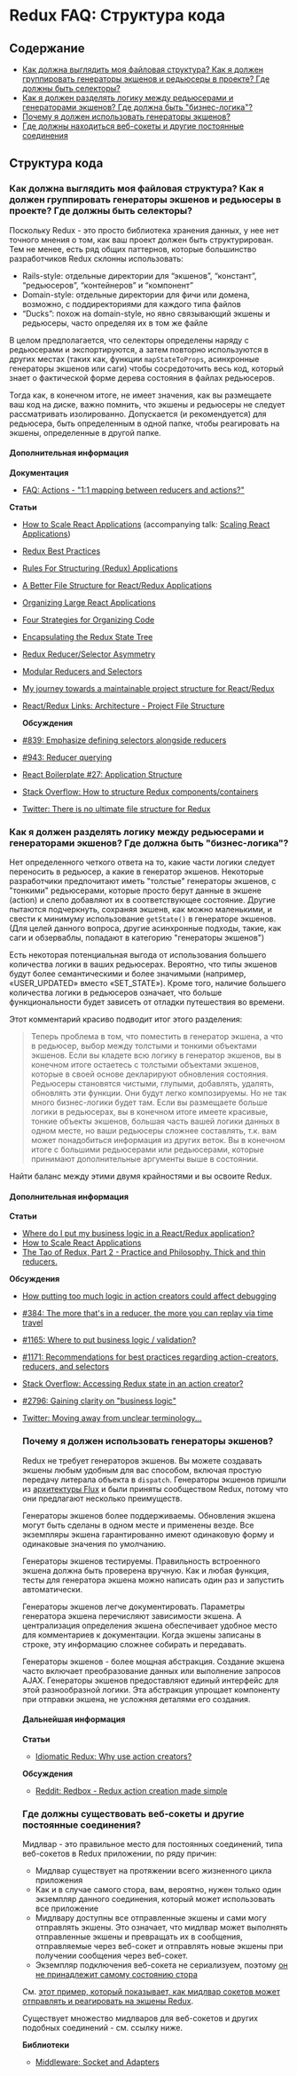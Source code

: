 # Redux FAQ: Структура кода

## Содержание

- [Как должна выглядить моя файловая структура? Как я должен группировать генераторы экшенов и редьюсеры в проекте? Где должны быть селекторы?](#structure-file-structure)
- [Как я должен разделять логику между редьюсерами и генераторами экшенов? Где должна быть "бизнес-логика"?](#structure-business-logic)
- [Почему я должен использовать генераторы экшенов?](#why-should-i-use-action-creators)
- [Где должны находиться веб-сокеты и другие постоянные соединения](#where-should-websockets-and-other-persistent-connections-live)


## Структура кода

<a id="structure-file-structure"></a>

### Как должна выглядить моя файловая структура? Как я должен группировать генераторы экшенов и редьюсеры в проекте? Где должны быть селекторы?

Поскольку Redux - это просто библиотека хранения данных, у нее нет точного мнения о том, как ваш проект должен быть структурирован. Тем не менее, есть ряд общих паттернов, которые большинство разработчиков Redux склонны использовать:

- Rails-style: отдельные директории для “экшенов”, “констант”, “редьюсеров”, “контейнеров” и “компонент”
- Domain-style: отдельные директории для фичи или домена, возможно, с поддиректориями для каждого типа файлов
- “Ducks”: похож на domain-style, но явно связывающий экшены и редьюсеры, часто определяя их в том же файле

В целом предполагается, что селекторы определены наряду с редьюсерами и экспортируются, а затем повторно используются в других местах (таких как, функции `mapStateToProps`, асинхронные генераторы экшенов или саги) чтобы сосредоточить весь код, который знает о фактической форме дерева состояния в файлах редьюсеров.

Тогда как, в конечном итоге, не имеет значения, как вы размещаете ваш код на диске, важно помнить, что экшены и редьюсеры не следует рассматривать изолированно. Допускается (и рекомендуется) для редьюсера, быть определенным в одной папке, чтобы реагировать на экшены, определенные в другой папке.

#### Дополнительная информация

**Документация**
- [FAQ: Actions - "1:1 mapping between reducers and actions?"](/docs/faq/Actions.md#actions-reducer-mappings)

**Статьи**
- [How to Scale React Applications](https://www.smashingmagazine.com/2016/09/how-to-scale-react-applications/) (accompanying talk: [Scaling React Applications](https://vimeo.com/168648012))

- [Redux Best Practices](https://medium.com/lexical-labs-engineering/redux-best-practices-64d59775802e)

- [Rules For Structuring (Redux) Applications ](http://jaysoo.ca/2016/02/28/organizing-redux-application/)

- [A Better File Structure for React/Redux Applications](http://marmelab.com/blog/2015/12/17/react-directory-structure.html)

- [Organizing Large React Applications](http://engineering.kapost.com/2016/01/organizing-large-react-applications/)

- [Four Strategies for Organizing Code](https://medium.com/@msandin/strategies-for-organizing-code-2c9d690b6f33)

- [Encapsulating the Redux State Tree](http://randycoulman.com/blog/2016/09/13/encapsulating-the-redux-state-tree/)

- [Redux Reducer/Selector Asymmetry](http://randycoulman.com/blog/2016/09/20/redux-reducer-selector-asymmetry/)

- [Modular Reducers and Selectors](http://randycoulman.com/blog/2016/09/27/modular-reducers-and-selectors/)

- [My journey towards a maintainable project structure for React/Redux](https://medium.com/@mmazzarolo/my-journey-toward-a-maintainable-project-structure-for-react-redux-b05dfd999b5)

- [React/Redux Links: Architecture - Project File Structure](https://github.com/markerikson/react-redux-links/blob/master/react-redux-architecture.md#project-file-structure)

  **Обсуждения**

- [#839: Emphasize defining selectors alongside reducers](https://github.com/reduxjs/redux/issues/839)
- [#943: Reducer querying](https://github.com/reduxjs/redux/issues/943)
- [React Boilerplate #27: Application Structure](https://github.com/mxstbr/react-boilerplate/issues/27)
- [Stack Overflow: How to structure Redux components/containers](http://stackoverflow.com/questions/32634320/how-to-structure-redux-components-containers/32921576)
- [Twitter: There is no ultimate file structure for Redux](https://twitter.com/dan_abramov/status/783428282666614784)

<a id="structure-business-logic"></a>

### Как я должен разделять логику между редьюсерами и генераторами экшенов? Где должна быть "бизнес-логика"?

Нет определенного четкого ответа на то, какие части логики следует переносить в редьюсер, а какие в генератор экшенов. Некоторые разработчики предпочитают иметь "толстые" генераторы экшенов, с "тонкими" редьюсерами, которые просто берут данные в экшене (action) и слепо добавляют их в соответствующее состояние.
Другие пытаются подчеркнуть, сохраняя экшенв, как можно маленькими, и свести к минимуму использование `getState()` в генераторе экшенов. (Для целей данного вопроса, другие асинхронные подходы, такие, как саги и обзерваблы, попадают в категорию "генераторы экшенов")

Есть некоторая потенциальная выгода от использования большего количества логики в ваших редьюсерах. Вероятно, что типы экшенов будут более семантическими и более значимыми (например, «USER_UPDATED» вместо «SET_STATE»). Кроме того, наличие большего количества логики в редьюсеров означает, что больше функциональности будет зависеть от отладки путешествия во времени.

Этот комментарий красиво подводит итог этого разделения:

> Теперь проблема в том, что поместить в генератор экшена, а что в редьюсер, выбор между толстыми и тонкими объектами экшенов. Если вы кладете всю логику в генератор экшенов, вы в конечном итоге остаетесь с толстыми объектами экшенов, которые в своей основе декларируют обновления состояния. Редьюсеры становятся чистыми, глупыми, добавлять, удалять, обновлять эти функции. Они будут легко композируемы. Но не так много бизнес-логики будет там.
> Если вы размещаете больше логики в редьюсерах, вы в конечном итоге имеете красивые, тонкие объекты экшенов, большая часть вашей логики данных в одном месте, но ваши редьюсеры сложнее составлять, т.к. вам может понадобиться информация из других веток. Вы в конечном итоге с большими редьюсерами или редьюсерами, которые принимают дополнительные аргументы выше в состоянии.

Найти баланс между этими двумя крайностями и вы освоите Redux.


#### Дополнительная информация

**Статьи**
- [Where do I put my business logic in a React/Redux application?](https://medium.com/@jeffbski/where-do-i-put-my-business-logic-in-a-react-redux-application-9253ef91ce1)
- [How to Scale React Applications](https://www.smashingmagazine.com/2016/09/how-to-scale-react-applications/)
- [The Tao of Redux, Part 2 - Practice and Philosophy. Thick and thin reducers.](http://blog.isquaredsoftware.com/2017/05/idiomatic-redux-tao-of-redux-part-2/#thick-and-thin-reducers)

**Обсуждения**
- [How putting too much logic in action creators could affect debugging](https://github.com/reduxjs/redux/issues/384#issuecomment-127393209)

- [#384: The more that's in a reducer, the more you can replay via time travel](https://github.com/reduxjs/redux/issues/384#issuecomment-127393209)

- [#1165: Where to put business logic / validation?](https://github.com/reduxjs/redux/issues/1165)

- [#1171: Recommendations for best practices regarding action-creators, reducers, and selectors](https://github.com/reduxjs/redux/issues/1171)

- [Stack Overflow: Accessing Redux state in an action creator?](http://stackoverflow.com/questions/35667249/accessing-redux-state-in-an-action-creator/35674575)

- [#2796: Gaining clarity on "business logic"](https://github.com/reduxjs/redux/issues/2796#issue-289298280)

- [Twitter: Moving away from unclear terminology...](https://twitter.com/FwardPhoenix/status/952971237004926977)

  <a id="why-should-i-use-action-creators"></a>

  ### Почему я должен использовать генераторы экшенов?

  Redux не требует генераторов экшенов. Вы можете создавать экшены любым удобным для вас способом, включая простую передачу литерала объекта в `dispatch`. Генераторы экшенов пришли из [архитектуры Flux](https://facebook.github.io/react/blog/2014/07/30/flux-actions-and-the-dispatcher.html#actions-and-actioncreators) и были приняты сообществом Redux, потому что они предлагают несколько преимуществ.

  Генераторы экшенов более поддерживаемы. Обновления экшена могут быть сделаны в одном месте и применены везде. Все экземпляры экшена гарантированно имеют одинаковую форму и одинаковые значения по умолчанию.

  Генераторы экшенов тестируемы. Правильность встроенного экшена должна быть проверена вручную. Как и любая функция, тесты для генератора экшена можно написать один раз и запустить автоматически.

  Генераторы экшенов легче документировать. Параметры генератора экшена перечисляют зависимости экшена. А централизация определения экшена обеспечивает удобное место для комментариев к документации. Когда экшены записаны в строке, эту информацию сложнее собирать и передавать.

  Генераторы экшенов - более мощная абстракция. Создание экшена часто включает преобразование данных или выполнение запросов AJAX. Генераторы экшенов предоставляют единый интерфейс для этой разнообразной логики. Эта абстракция упрощает компоненту при отправки экшена, не усложняя деталями его создания.
  

  #### Дальнейшая информация

  **Статьи**

  - [Idiomatic Redux: Why use action creators?](http://blog.isquaredsoftware.com/2016/10/idiomatic-redux-why-use-action-creators/)


  **Обсуждения**

  - [Reddit: Redbox - Redux action creation made simple](https://www.reddit.com/r/reactjs/comments/54k8js/redbox_redux_action_creation_made_simple/d8493z1/?context=4)


  ### Где должны существовать веб-сокеты и другие постоянные соединения?

  Мидлвар - это правильное место для постоянных соединений, типа веб-сокетов в Redux приложении, по ряду причин:

  - Мидлвар существует на протяжении всего жизненного цикла приложения
  - Как и в случае самого стора, вам, вероятно, нужен только один экземпляр данного соединения, который может использовать все приложение
  - Мидлвару доступны все отправленные экшены и сами могу отправлять экшены. Это означает, что мидлвар может выполнять отправленные экшены и превращать их в сообщения, отправляемые через веб-сокет и отправлять новые экшены при получении сообщения через веб-сокет.
  - Экземпляр подключения веб-сокета не сериализуем, поэтому [он не принадлежит самому состоянию стора](/faq/organizing-state#organizing-state-non-serializable)
    

  См. [этот пример, который показывает, как мидлвар сокетов может отправлять и реагировать на экшены Redux](https://gist.github.com/markerikson/3df1cf5abbac57820a20059287b4be58).

  Существует множество мидлваров для веб-сокетов и других подобных соединений - см. ссылку ниже.
  

  **Библиотеки**

  - [Middleware: Socket and Adapters](https://github.com/markerikson/redux-ecosystem-links/blob/master/middleware-sockets-adapters.md)

  
